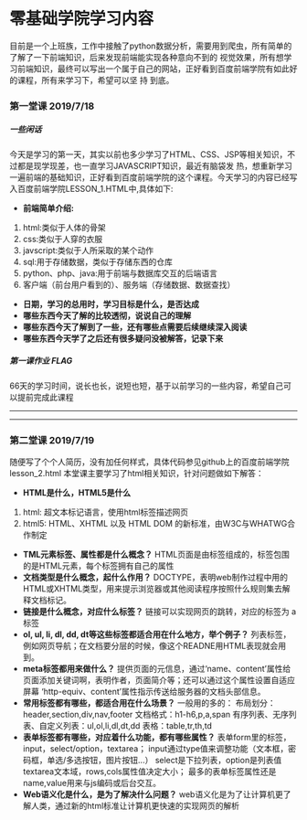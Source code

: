 # 零基础学院学习内容
目前是一个上班族，工作中接触了python数据分析，需要用到爬虫，所有简单的了解了一下前端知识，后来发现前端能实现各种意向不到的 视觉效果，所有想学习前端知识，最终可以写出一个属于自己的网站，正好看到百度前端学院有如此好的课程，所有来学习下，希望可以坚 持
到底。

### 第一堂课 2019/7/18

##### 一些闲话
今天是学习的第一天，其实以前也多少学习了HTML、CSS、JSP等相关知识，不过都是现学现差，也一直学习JAVASCRIPT知识，最近有脑袋发 热，想重新学习一遍前端的基础知识，正好看到百度前端学院的这个课程。今天学习的内容已经写入百度前端学院LESSON_1.HTML中,具体如下:
- **前端简单介绍:**
1. html:类似于人体的骨架
2. css:类似于人穿的衣服
3. javscript:类似于人所采取的某个动作
4. sql:用于存储数据，类似于存储东西的仓库
5. python、php、java:用于前端与数据库交互的后端语言
6. 客户端（前台用户看到的）、服务端（存储数据、数据查找）
- **日期，学习的总用时，学习目标是什么，是否达成**
- **哪些东西今天了解的比较透彻，说说自己的理解**
- **哪些东西今天了解到了一些，还有哪些点需要后续继续深入阅读**
- **哪些东西今天学了之后还有很多疑问没被解答，记录下来**
##### 第一课作业 FLAG
66天的学习时间，说长也长，说短也短，基于以前学习的一些内容，希望自己可以提前完成此课程

------------
------------
### 第二堂课 2019/7/19

随便写了个个人简历，没有加任何样式，具体代码参见github上的百度前端学院lesson_2.html
本堂课主要学习了html相关知识，针对问题做如下解答：
- **HTML是什么，HTML5是什么** 
1. html: 超文本标记语言，使用html标签描述网页
1. html5: HTML、XHTML 以及 HTML DOM 的新标准，由W3C与WHATWG合作制定
- **TML元素标签、属性都是什么概念？** 
HTML页面是由标签组成的，标签包围的是HTML元素，每个标签拥有自己的属性
- **文档类型是什么概念，起什么作用？** 
DOCTYPE，表明web制作过程中用的HTML或XHTML类型，用来提示浏览器或其他阅读程序按照什么规则集去解释文档标记。
- **链接是什么概念，对应什么标签？** 
链接可以实现网页的跳转，对应的标签为 a 标签
- **ol, ul, li, dl, dd, dt等这些标签都适合用在什么地方，举个例子？** 
列表标签，例如网页导航；在文档要分层的时候，像这个READNE用HTML表现就会用到。
- **meta标签都用来做什么？** 
提供页面的元信息，通过‘name、content’属性给页面添加关键词啊，表明作者，页面简介等；还可以通过这个属性设置自适应屏幕
‘http-equiv、content’属性指示传送给服务器的文档头部信息。
- **常用标签都有哪些，都适合用在什么场景？** 
一般用的多的： 
布局划分：header,section,div,nav,footer 
文档格式：h1-h6,p,a,span 
有序列表、无序列表、自定义列表：ul,ol,li,dl,dt,dd 
表格：table,tr,th,td 
- **表单标签都有哪些，对应着什么功能，都有哪些属性？** 
表单form里的标签，input，select/option，textarea； 
input通过type值来调整功能（文本框，密码框，单选/多选按钮，图片按钮...）
select是下拉列表，option是列表值 
textarea文本域，rows,cols属性值决定大小；
最多的表单标签属性还是name,value用来与js编码或后台交互。
- **Web语义化是什么，是为了解决什么问题？** 
web语义化是为了让计算机更了解人类，通过新的html标准让计算机更快速的实现网页的解析




